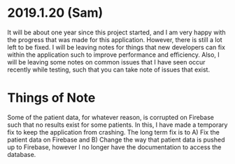 # 2019.1.20 (Sam)
It will be about one year since this project started, and I am very happy with the progress that was made for this 
application. However, there is still a lot left to be fixed. I will be leaving notes for things that new developers can 
fix within the application such to improve performance and efficiency. Also, I will be leaving some notes on common
issues that I have seen occur recently while testing, such that you can take note of issues that exist.

# Things of Note
Some of the patient data, for whatever reason, is corrupted on Firebase such that no results exist for some 
patients. In this, I have made a temporary fix to keep the application from crashing. The long term fix is 
to A) Fix the patient data on Firebase and B) Change the way that patient data is pushed up to Firebase,
however I no longer have the documentation to access the database.
